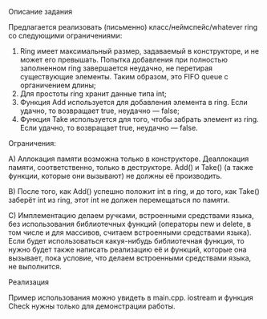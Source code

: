 Описание задания

Предлагается реализовать (письменно) класс/неймспейс/whatever ring со следующими ограничениями:
1. Ring имеет максимальный размер, задаваемый в конструкторе, и не может его превышать.
Попытка добавления при полностью заполненном ring завершается неудачно, не перетирая существующие элементы.
Таким образом, это FIFO queue с органичением длины;
2. Для простоты ring хранит данные типа int;
3. Функция Add используется для добавления элемента в ring.
Если удачно, то возвращает true, неудачно — false;
4. Функция Take используется для того, чтобы забрать элемент из ring.
Если удачно, то возвращает true, неудачно — false.

Ограничения:

A) Аллокация памяти возможна только в конструкторе.
Деаллокация памяти, соответственно, только в деструкторе.
Add() и Take() (а также функции, которые они вызывают) не должны её производить.

B) После того, как Add() успешно положит int в ring, и до того, как Take() заберёт int из ring, этот int не должен перемещаться по памяти.

C) Имплементацию делаем ручками, встроенными средствами языка, без использования библиотечных функций (операторы new и delete, в том числе и для массивов, считаем встроенными средствами языка).
Если будет использоваться какуя-нибудь библиотечная функция, то нужно будет также написать реализацию её и функций, которые она вызывает, пока условие, что делаем встроенными средствами языка, не выполнится.

Реализация

Пример использования можно увидеть в main.cpp. iostream и функция Check нужны только для демонстрации работы.